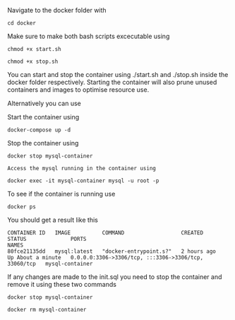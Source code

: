 Navigate to the docker folder with

`cd docker`

Make sure to make both bash scripts excecutable using

`chmod +x start.sh`

`chmod +x stop.sh`

You can start and stop the container using ./start.sh and ./stop.sh inside the docker folder respectively. Starting the container will also prune unused containers and images to optimise resource use.

Alternatively you can use

Start the container using

`docker-compose up -d`

Stop the container using

`docker stop mysql-container`

`Access the mysql running in the container using `

`docker exec -it mysql-container mysql -u root -p`

To see if the container is running use

`docker ps`

You should get a result like this

```
CONTAINER ID   IMAGE          COMMAND                  CREATED       STATUS              PORTS                                                  NAMES
80fce21135dd   mysql:latest   "docker-entrypoint.s?"   2 hours ago   Up About a minute   0.0.0.0:3306->3306/tcp, :::3306->3306/tcp, 33060/tcp   mysql-container
```

If any changes are made to the init.sql you need to stop the container and remove it using these two commands

`docker stop mysql-container`

`docker rm mysql-container`
